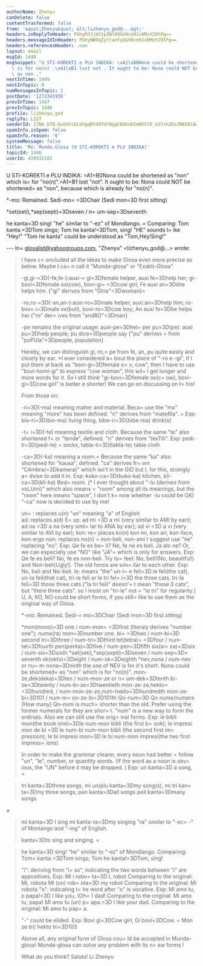 ```yaml
---
authorName: Zhenyu
canDelete: false
contentTrasformed: false
from: '&quot;Zhenyu&quot; &lt;lizhenyu_god@...&gt;'
headers.inReplyToHeader: PGhyM3JjbCtpZWl0QGVHcm91cHMuY29tPg==
headers.messageIdInHeader: PGhyNW9qZyttanFyQGVHcm91cHMuY29tPg==
headers.referencesHeader: .nan
layout: email
msgId: 1448
msgSnippet: "U STI-KOREKTI e PLU INDIKA: \xA1\xB0Nona could be shortened as non which\
  \ is for no(n) .\xA1\xB1 lost not . It ought to be: Nona could NOT be shortened\
  \ as non ,"
nextInTime: 1449
nextInTopic: 0
numMessagesInTopic: 2
postDate: '1272341936'
prevInTime: 1447
prevInTopic: 1446
profile: lizhenyu_god
replyTo: LIST
senderId: 27N6-bT8-QuOdtcULVUgqRYdOfUrNgqCBUknb5mW55YO_a37zkZEoJNA58lAwilrnvG8p-BkrtaJ2v3bjUf2cyyIdS1zeQv2z1w
spamInfo.isSpam: false
spamInfo.reason: '6'
systemMessage: false
title: 'Re: Munda-Glosa (U STI-KOREKTI e PLU INDIKA)'
topicId: 1446
userId: 420932182
---
```


U STI-KOREKTI e PLU INDIKA:
=A1=B0Nona could be shortened as "non" which is=
 for "no(n)".=A1=B1 lost "not". It ought to be:
Nona could NOT be shortened=
 as "non", because which is already for "no(n)".

*-mo: Remained. Sedi-mo=
=3DChair  (Sedi mon=3D first sitting) 

*set(seti),*sep(septi)=3Dseven /  n=
um-sep=3Dseventh

he kanta=3D sing!    "he" similar to "-ez" of Mondlango. =
Comparing: Tom kanta.=3DTom sings; Tom he kanta!=3DTom, sing! "HE" sounds l=
ike "Hey!" "Tom he kanta" could be understood as "Tom,Hey!Sing!"




--- In=
 glosalist@yahoogroups.com, "Zhenyu" <lizhenyu_god@...> wrote:
>
> I have c=
oncluded all the ideas to make Glosa even more precise as below. Maybe I ca=
n call it "Munda-glosa" or "Exakti-Glosa".
>   
> -gi,gi-=3D(-fe,fe-):auxi-=
gi=3Dfemale helper, auxi fe=3Dhelp her; gi-bovi=3Dfemale
> ox(cow), bovi-gi=
=3Dcow girl; Fe auxi an=3Dshe helps him. {"gi" derives from "GIna"=3Dwoman}=

> 
> -ro,ro-=3D(-an,an-):auxi-ro=3Dmale helper, auxi an=3Dhelp him; ro-bov=
i=3Dmale ox(bull),
> bovi-ro=3Dcow boy; An auxi fe=3Dhe helps her.{"ro" der=
ives from "andRO"=3Dman}
> 
> -pe remains the original usage: auxi-pe=3Dhel=
per
> pu=3D(pe): auxi pu=3Dhelp people; pu dice=3Dpeople say {"pu" derives =
from "poPUla"=3Dpeople, population}
> 
> Hereby, we can distinguish gi, ro,=
 pe from fe, an, pu quite easily and clearly by ear.
> *I ever considered a=
bout the place of "-ro e -gi", if I put them at back as "bovi-gi=3Dfemale o=
x, cow", then I have to use "bovi-homi-gi" to express "cow woman", this wil=
l get longer and more words for it. So I still think "gi-bovi=3Dfemale ox(c=
ow), bovi-gi=3Dcow girl" is better e shorter!  We can go on discussing on t=
his!
> 
> From those on:
> 
> -ri=3D(-ma) meaning matter and material. Beca=
use the "ma" meaning "more" has been defined. "ri" derives from "mateRIa". =
Exp: bio-ri=3D(bio-ma) living thing,
> bibe-ri=3D(bibe-ma) drink(s)
> 
> -t=
i=3D(-te) meaning textile and cloth. Because the same "te" also shortened f=
or "tende", defined. "ri" derives from "texTIli". Exp: pedi-ti=3D(pedi-te) =
socks,
> tabla-ti=3D(tabla-te) table cloth
> 
> -ca=3D(-ka) meaning a room.=
 Because the same "ka" also shortened for "kausa", defined. "ca" derives fr=
om "CAmbra(=3Dkamera)" which isn't in the GID but I, for
> this, strongly a=
dvise to add it in. Exp: kuko-ca=3D(kuko-ka) kitchen, kli-ca=3D(kli-ka) Bed=
room. (* I ever thought about "-lu (derives from voLUmi)" which also means =
"room" among all its meanings, but the "room" here means "space", I don't k=
now whether -lu could be OK)    "-ca" now is decided to use by me!
>  
> un=
: replaces u(n)     "un" meaning "a" of English   
> ad: replaces a(d)    E=
xp: ad mi =3D a mi (very similar to AMI by eari); ad na =3D a na (very simi=
lar to ANA by ear); ad vi =3D a vi (very similar to AVI by ear); 
> kon: re=
places ko(n)    kon mi,  kon an; kon-face, kon-ergo
> non: replaces no(n)  =
 non-beli, non-ami      I suggest use "ne" replacing "no". Exp: Qe fe es be=
li? Ne, fe ne es beli. Ja alo ne?  Or, we can especially use "NO" like "JA"=
 which is only for answers. Exp: Qe fe es beli? No, fe es non-beli.  Try to=
 feel: No, beli!(No, beautiful!) and Non-beli(Ugly!). The old forms are sim=
ilar to each other. Exp: No, beli and No-beli.
> le:   means   "the"   un-l=
e feli=3D le feli(the cat), un-la feli(that cat), tri-le feli or le tri fel=
i=3D the three cats, tri-la feli=3D those three cats.("la tri feili" doesn'=
t mean "those 3 cats", but "there three cats". so I insist on "tri-le" not =
"le tri" for regularity.)
> U, A, KO, NO could be short forms, if you still=
 like to use them as the original way of Glosa. 
> 
> *-mo: Remained. Sedi-=
mo=3DChair  (Sedi mon=3D first sitting) 
>  
> *mon(mono)=3D one /  num-mon=
=3Dfirst  (literaly derives "number one"); nume(ra) mon=3Dnumber one.
> bi=
=3Dtwo  /  num-bi=3D second
> tri=3Dthree /  num-tri=3Dthird
> tet(tetra)=
=3Dfour /  num-tet=3Dfourth
> pen(penta)=3Dfive /  num-pen=3Dfifth
> six(si=
xa)=3Dsix /  num-six=3Dsixth
> *set(seti),*sep(septi)=3Dseven /  num-sep=3D=
seventh
> ok(okto)=3Deight /  num-ok=3Deighth
> *nev,nona  /  num-nev or nu=
m-nona=3Dninth    the use of NEV is for it's short. Nona could be shortened=
 as "non" which is for "no(n)".
> mon-ze,dek(deka)=3Dten /  num-mon-ze or n=
um-dek=3Dtenth
> bi-ze=3Dtwenty /  num-bi-ze=3Dtwentieth
> mon-ze-ze,hekto=
=3Dhundred, / num-mon-ze-ze,num-hekto=3Dhundredth
> mon-ze-bi=3D101 / num-m=
on-ze-bi=3D101th 
> Qo-num=3D Qo nume/numera (How many)      Qo-num is much=
 shorter than the old.
> Prefer using the former numerals for they are shor=
t.  "num" is a new way to form the ordinals. Also we can still use the orig=
inal forms. Exp: le bibli mon(the book one)=3Dle num-mon bibli (the first b=
ook); le impresi mon de bi =3D le num-bi num-mon bibli (the second first im=
pression); le bi impresi mon=3D le bi num-mon impresi(the two first impress=
ions)   
>  
> In order to make the grammar clearer, every noun had better =
follow "un", "le", number, or quantity words. (If the word as a noun is obv=
ious, the "UN" before it may be dropped. ) 
>  Exp: 
> un kanta=3D a song, =
  
> tri kanta=3Dthree songs,
> mi un/plu kanta=3Dmy song(s), 
> mi tri kan=
ta=3Dmy three songs,
> pan kanta=3Dall songs
> poli kanta=3Dmany songs
>  
=
> mi kanta=3D I sing
> mi kanta-ra=3Dmy singing        "ra" similar to "-ec=
-" of Monlango and "-ing" of English.
>  
> kanta=3Dto sing and singing.   =
 
> he kanta=3D sing!    "he" similar to "-ez" of Mondlango. Comparing: Tom=
 kanta.=3DTom sings; Tom he kanta!=3DTom, sing!
>  
> "i": deriving from "i=
so", indicating the two words between "i" are appositives. Exp:
> Mi i robo=
ta=3D I, robot          Comparing to the original: Mi, robota
> Mi (un) rob=
ota=3D my robot    Comparing to the original: Mi robota
> "o": indicating t=
he word after "o" is vocative. Exp:
> Mi amo tu, o papa!=3D I like you, (Oh=
) dad!      Comparing to the original: Mi amo tu, papa! 
> Mi amo tu (un) p=
apa.=3D I like your dad.           Comparing to the original: Mi amo tu pap=
a.
>  
> "-" could be elided.  Exp: Bovi gi=3DCow girl,  Gi bovi=3DCow.    =
Mon ze tri/ hekto tri=3D103
>  
> Above all, any original form of Glosa cou=
ld be accepted in Munda-glosa! Munda-glosa can solve any problem with its n=
ew forms !
> 
> What do you think? 
> Saluta!
> Li Zhenyu
>



